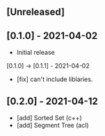## [Unreleased]

## [0.1.0] - 2021-04-02

- Initial release

[0.1.0] -> [0.1.1] - 2021-04-02
- [fix] can't include liblaries.

## [0.2.0] - 2021-04-12

- [add] Sorted Set (c++)
- [add] Segment Tree (acl)